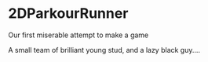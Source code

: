 # 2DParkourRunner
Our first miserable attempt to make a game

A small team of brilliant young stud, and a lazy black guy....
